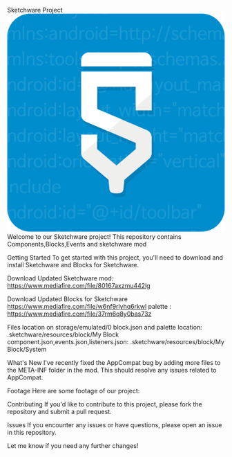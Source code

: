 Sketchware Project
![Sketchware mod by Jeanpseven](images/sk.png)
Welcome to our Sketchware project! This repository contains Components,Blocks,Events and sketchware mod

Getting Started
To get started with this project, you'll need to download and install Sketchware and Blocks for Sketchware.

Download Updated Sketchware mod: https://www.mediafire.com/file/80167axzmu442lg

Download Updated Blocks for Sketchware
https://www.mediafire.com/file/w6nf9rlyhq6rkwl
palette : https://www.mediafire.com/file/37rm6q8y0bas73z

Files location on storage/emulated/0
block.json and palette location: .sketchware/resources/block/My Block
component.json,events.json,listeners.json: .sketchware/resources/block/My Block/System

What's New
I've recently fixed the AppCompat bug by adding more files to the META-INF folder in the mod. This should resolve any issues related to AppCompat.

Footage
Here are some footage of our project:



Contributing
If you'd like to contribute to this project, please fork the repository and submit a pull request.

Issues
If you encounter any issues or have questions, please open an issue in this repository.

Let me know if you need any further changes!
